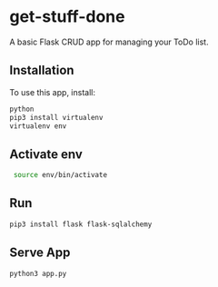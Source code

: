 # get-stuff-done
A basic Flask CRUD app for managing your ToDo list.

## Installation
To use this app, install:

```bash
python
pip3 install virtualenv 
virtualenv env 
```

## Activate env
```bash
 source env/bin/activate  
```
 
## Run
```bash
pip3 install flask flask-sqlalchemy
```

## Serve App
```bash
python3 app.py
```
